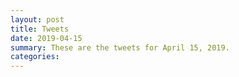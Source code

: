 ```yaml
---
layout: post
title: Tweets
date: 2019-04-15
summary: These are the tweets for April 15, 2019.
categories:
---
```


